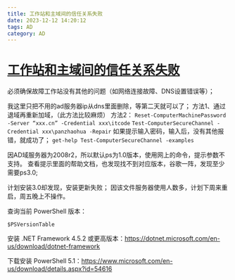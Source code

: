 ```yaml
---
title: 工作站和主域间的信任关系失败
date: 2023-12-12 14:20:12
tags: AD
category: AD
---
```

# [工作站和主域间的信任关系失败](https://www.cnblogs.com/fzhelpdesk/p/17513236.html "发布于 2023-06-29 09:45")

必须确保故障工作站没有其他的问题（如网络连接故障、DNS设置错误等）；

我这里只把不用的ad服务器ip从dns里面删除，等第二天就可以了；
方法1、通过退域再重新加域，（此方法比较麻烦）
方法2：
`Reset-ComputerMachinePassword -Server “xxx.cn” -Credential xxx\itcode`
`Test-ComputerSecureChannel -Credential xxx\panzhaohua -Repair`
如果提示输入密码，输入后，没有其他报错，就成功了；
`get-help Test-ComputerSecureChannel -examples`


因AD域服务器为2008r2，所以默认ps为1.0版本，使用网上的命令，提示参数不支持。 查看提示里面的帮助文档，也发现找不到对应版本，谷歌一阵，发现至少需要ps3.0;

计划安装3.0却发现，安装更新失败； 因该文件服务器使用人数多，计划下周来重启，周五晚上不操作。

查询当前 PowerShell 版本：

`$PSVersionTable`

安装 .NET Framework 4.5.2 或更高版本：<https://dotnet.microsoft.com/en-us/download/dotnet-framework>

下载安装 PowerShell 5.1：<https://www.microsoft.com/en-us/download/details.aspx?id=54616>


